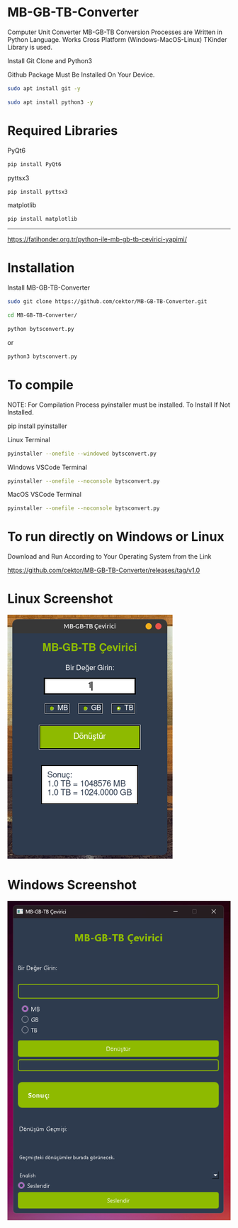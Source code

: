 # MB-GB-TB-Converter

Computer Unit Converter MB-GB-TB Conversion Processes are Written in Python Language. Works Cross Platform (Windows-MacOS-Linux) TKinder Library is used.



Install Git Clone and Python3

Github Package Must Be Installed On Your Device.
```bash
sudo apt install git -y
```

```bash
sudo apt install python3 -y 

```

# Required Libraries

PyQt6
```bash
pip install PyQt6
```
pyttsx3
```bash
pip install pyttsx3
```
matplotlib
```bash
pip install matplotlib
```



----------------------------------
https://fatihonder.org.tr/python-ile-mb-gb-tb-cevirici-yapimi/

# Installation
Install MB-GB-TB-Converter

```bash
sudo git clone https://github.com/cektor/MB-GB-TB-Converter.git
```
```bash
cd MB-GB-TB-Converter/
```

```bash
python bytsconvert.py
```
or

```bash
python3 bytsconvert.py

```

# To compile

NOTE: For Compilation Process pyinstaller must be installed. To Install If Not Installed.

pip install pyinstaller 

Linux Terminal 
```bash
pyinstaller --onefile --windowed bytsconvert.py
```

Windows VSCode Terminal 
```bash
pyinstaller --onefile --noconsole bytsconvert.py
```

MacOS VSCode Terminal 
```bash
pyinstaller --onefile --noconsole bytsconvert.py
```

# To run directly on Windows or Linux
Download and Run According to Your Operating System from the Link

https://github.com/cektor/MB-GB-TB-Converter/releases/tag/v1.0


# Linux Screenshot

![Demo](linux_screenshot.png) 

# Windows Screenshot

![Demo](windows_screenshotv2.png) 
